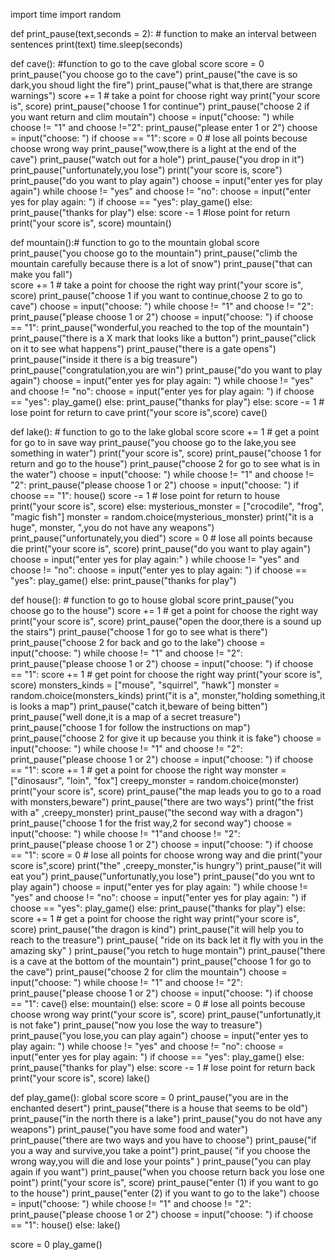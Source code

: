import time
import random


def print_pause(text,seconds = 2): # function to make an interval between sentences
    print(text)
    time.sleep(seconds)


def cave(): #function to go to the cave
    global score
    score = 0
    print_pause("you choose go to the cave")
    print_pause("the cave is so dark,you shoud light the fire")
    print_pause("what is that,there are strange warnings")
    score += 1 # take a point for choose right way
    print("your score is", score)
    print_pause("choose 1 for continue")
    print_pause("choose 2 if you want return and clim moutain")
    choose = input("choose: ") 
    while choose != "1" and choose !="2":
       print_pause("please enter 1 or 2")
       choose = input("choose: ")
    if choose == "1":
        score = 0 # lose all points becouse choose wrong way
        print_pause("wow,there is a light at the end of the cave")
        print_pause("watch out for a hole")
        print_pause("you drop in it")
        print_pause("unfortunately,you lose")
        print("your score is, score")
        print_pause("do you want to play again")
        choose = input("enter yes for play again")
        while choose != "yes" and choose != "no":
            choose = input("enter yes for play again: ")
        if choose == "yes":
            play_game()
        else:
            print_pause("thanks for play")
    else:
        score -= 1 #lose point for return
        print("your score is", score)
        mountain()


def mountain():# function to go to the mountain
    global score
    print_pause("you choose go to the mountain")
    print_pause("climb the mountain carefully because there is a lot of snow")
    print_pause("that can make you fall")  
    score += 1 # take a point for choose the right way
    print("your score is", score)
    print_pause("choose 1 if you want to continue,choose 2 to go to cave")
    choose = input("choose: ")
    while choose != "1" and choose != "2":
        print_pause("please choose 1 or 2")
        choose = input("choose: ")
    if choose == "1":
        print_pause("wonderful,you reached to the top of the mountain")
        print_pause("there is a X mark that looks like a button")
        print_pause("click on it to see what happens")
        print_pause("there is a gate opens")
        print_pause("inside it there is a big treasure")
        print_pause("congratulation,you are win")
        print_pause("do you want to play again")
        choose = input("enter yes for play again: ")
        while choose != "yes" and choose != "no":
            choose = input("enter yes for play again: ")
        if choose == "yes":
            play_game()
        else:
            print_pause("thanks for play")
    else:
        score -= 1 # lose point for return to cave
        print("your score is",score)
        cave()


def lake(): # function to go to the lake
    global score
    score += 1 # get a point for go to in save way
    print_pause("you choose go to the lake,you see something in water")
    print("your score is", score)
    print_pause("choose 1 for return and go to the house")
    print_pause("choose 2 for go to see what is in the water")
    choose = input("choose: ")
    while choose != "1" and choose != "2":
        print_pause("please choose 1 or 2")
        choose = input("choose: ")
    if choose == "1":
        house()
        score -= 1 # lose point for return to house
        print("your score is", score)
    else:
        mysterious_monster = ["crocodile", "frog", "magic fish"]
        monster = random.choice(mysterious_monster)
        print("it is a huge", monster, ",you do not have any weapons")
        print_pause("unfortunately,you died") 
        score = 0 # lose all points because die
        print("your score is", score)
        print_pause("do you want to play again")
        choose = input("enter yes for play again:" )
        while choose != "yes" and choose != "no":
            choose = input("enter yes to play again: ")
        if choose == "yes":
            play_game()
        else:
            print_pause("thanks for play")


def house(): # function to go to house 
    global score
    print_pause("you choose go to the house")
    score += 1 # get a point for choose the right way
    print("your score is", score)
    print_pause("open the door,there is a sound up the stairs")
    print_pause("choose 1 for go to see what is there")
    print_pause("choose 2 for back and go to the lake")
    choose = input("choose: ")
    while choose != "1" and choose != "2":
        print_pause("please choose 1 or 2")
        choose = input("choose: ")
    if choose == "1":
        score += 1 # get point for choose the right way
        print("your score is", score)
        monsters_kinds = ["mouse", "squirrel", "hawk"]
        monster = random.choice(monsters_kinds)
        print("it is a", monster,"holding something,it is looks a map")
        print_pause("catch it,beware of being bitten")
        print_pause("well done,it is a map of a secret treasure")
        print_pause("choose 1 for follow the instructions on map")
        print_pause("choose 2 for give it up because you think it is fake")
        choose = input("choose: ")
        while choose != "1" and choose != "2":
            print_pause("please choose 1 or 2")
            choose = input("choose: ")
        if choose == "1":
            score += 1 # get a point for choose the right way
            monster = ["dinosausr", "loin", "fox"]
            creepy_monster = random.choice(monster)
            print("your score is", score)
            print_pause("the map leads you to go to a road with monsters,beware")
            print_pause("there are two ways")
            print("the frist with a" ,creepy_monster)
            print_pause("the second way with a dragon")
            print_pause("choose 1 for the frist way,2 for second way")
            choose = input("choose: ")
            while choose != "1"and choose != "2":
                print_pause("please choose 1 or 2")
                choose = input("choose: ")
            if choose == "1":
                score = 0 # lose all points for choose wrong way and die
                print("your score is",score)
                print("the" ,creepy_monster,"is hungry")
                print_pause("it will eat you")
                print_pause("unfortunatly,you lose")
                print_pause("do you wnt to play again")
                choose = input("enter yes for play again: ")
                while choose != "yes" and choose != "no":
                    choose = input("enter yes for play again: ")
                if choose == "yes":
                    play_game()
                else:
                  print_pause("thanks for play")
            else:
                score += 1 # get a point for choose the right way
                print("your score is", score)
                print_pause("the dragon is kind")
                print_pause("it will help you to reach to the treasure")
                print_pause(
                    "ride on its back let it fly with you in the amazing sky"
                )
                print_pause("you retch to huge montain")
                print_pause("there is a cave at the bottom of the mountain")
                print_pause("choose 1 for go to the cave")
                print_pause("choose 2 for clim the mountain")
                choose = input("choose: ")
                while choose != "1" and choose != "2":
                    print_pause("please choose 1 or 2")
                    choose = input("choose: ")
                if choose == "1":
                    cave()
                else:
                    mountain()
        else:
                score = 0 # lose all points becouse choose wrong way
                print("your score is", score)
                print_pause("unfortunatly,it is not fake")
                print_pause("now you lose the way to treasure")
                print_pause("you lose,you can play again")
                choose = input("enter yes to play again: ")
                while choose != "yes" and choose != "no":
                    choose = input("enter yes for play again: ")
                if choose == "yes":
                    play_game()
                else:
                    print_pause("thanks for play")
    else:
        score -= 1 # lose point for return back
        print("your score is", score)
        lake()


def play_game():
    global score
    score = 0
    print_pause("you are in the enchanted desert")
    print_pause("there is a house that seems to be old")
    print_pause("in the north there is a lake")
    print_pause("you do not have any weapons")
    print_pause("you have some food and water")
    print_pause("there are two ways and you have to choose")
    print_pause("if you a way and survive,you take a point")
    print_pause(
        "if you choose the wrong way,you will die and lose your points"
        )
    print_pause("you can play again if you want")
    print_pause("when you choose return back you lose one point")
    print("your score is", score)
    print_pause("enter (1) if you want to go to the house")
    print_pause("enter (2) if you want to go to the lake")
    choose = input("choose: ")
    while choose != "1" and choose != "2":
        print_pause("please choose 1 or 2")
        choose = input("choose: ")
    if choose == "1":
        house()
    else:
        lake()


score = 0
play_game()     
